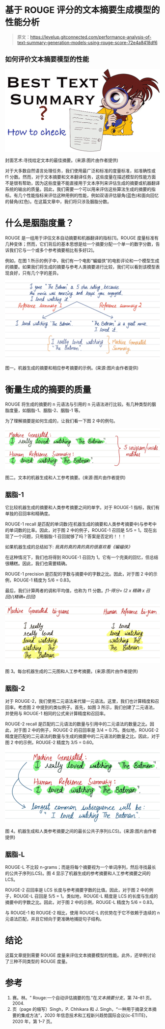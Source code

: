 # 基于 ROUGE 评分的文本摘要生成模型的性能分析

> 原文：<https://levelup.gitconnected.com/performance-analysis-of-text-summary-generation-models-using-rouge-score-72e4a8418df6>

## 如何评价文本摘要模型的性能

![](img/6ab19c5350ec86cfde34e42ea99c8b9c.png)

封面艺术:寻找给定文本的最佳摘要。(来源:图片由作者提供)

对于大多数自然语言处理任务，我们使用最广泛和标准的度量标准，如准确性或 f1 分数。然而，对于文本摘要和文本翻译任务，这些度量在描述模型的性能方面不是很有帮助，因为这些度量不能直接用于文本序列来评估生成的摘要或机器翻译系统的输出的质量。因此，我们需要一个可以用来评估这些算法生成的摘要的指标。有几个性能指标来评估这种用例的性能，例如双语评估替角(蓝色)和面向回忆的替角(红色)。在这篇文章中，我们将只涉及胭脂分数。

# 什么是胭脂度量？

ROUGE 是一组用于评估文本自动摘要和机器翻译的指标[1]。ROUGE 度量标准有几种变体；然而，它们背后的基本思想是给一个摘要分配一个单一的数字分数，告诉我们它与一个或多个参考摘要相比有多好[2]。

例如，在图 1 所示的例子中，我们有一个电影“蝙蝠侠”的电影评论和一个模型生成的摘要。如果我们将生成的摘要与参考人类摘要进行比较，我们可以看到该模型表现良好，只有几个字的差异。

![](img/b1662c1b5bb85bb00631f60babde4da8.png)

图一。机器生成的摘要和相应参考摘要的示例。(来源:图片由作者提供)

# 衡量生成的摘要的质量

ROUGE 将生成的摘要的 n 元语法与引用的 n 元语法进行比较。有几种类型的胭脂度量，如胭脂-1、胭脂-2、胭脂-1 等。

为了理解摘要是如何生成的，让我们看一下图 2 中的例句。

![](img/751bc82d525ccf5c973a2a68eebc28ce.png)

图二。文本的机器生成和人工参考摘要。(来源:图片由作者提供)

## 胭脂-1

它比较机器生成的摘要和人类参考摘要之间的单字。对于 ROUGE-1 指标，我们有单独的召回率和精确度。

ROUGE-1 recall 是匹配的单词数(在机器生成的摘要和人类参考摘要中)与参考中的单词数的比率。因此，对于图 2 中的例子，ROUGE-1 召回是 5/5 = 1。现在出现了一个问题，只用胭脂-1 召回就够了吗？答案是否定的！！！

如果机器生成的总结如下:
*我真的真的真的真的很喜欢看《蝙蝠侠》*

在这种情况下，我们也将得到 ROUGE-1 召回为 1。它有一个完美的回忆，但总结很糟糕。因此，我们也需要精确。

ROUGE-1 precision 是匹配的字数与摘要中的字数之比。因此，对于图 2 中的示例，ROUGE-1 精度为 5/6 = 0.83。

最后，我们计算两者的调和平均值，也称为 f1 分数。*f1-得分= (2 x 精确 x 召回)/(精确+召回)*

![](img/013c2434af75b81da983070098031a6f.png)

图 3。每台机器生成的二元图和人工参考摘要。(来源:图片由作者提供)

## 胭脂-2

对于 ROUGE-2，我们使用二元语法来代替一元语法。这里，我们也计算精度和召回率。考虑图 2 中提到的类似例子。首先，如图 3 所示，我们创建了二元语法，并使用与 ROUGE-1 相同的公式来计算精度和召回率。

ROUGE-2 recall 是匹配的二元语法的数量与引用中的二元语法的数量之比。因此，对于图 2 中的例子，ROUGE-2 的召回率是 3/4 = 0.75。类似地，ROUGE-2 精度是匹配的二元语法的数量与生成的摘要中的二元语法的数量之比。因此，对于图 2 中的示例，ROUGE-2 精度为 3/5 = 0.60。

![](img/6ec26c997f4c47b95ac21cec71ef4701.png)

图 4。机器生成和人类参考摘要之间的最长公共子序列(LCS)。(来源:图片由作者提供)

## **胭脂-L**

ROUGE-L 不比较 n-grams；而是将每个摘要视为一个单词序列，然后寻找最长的公共子序列(LCS)。图 4 显示了机器生成的参考摘要和人工参考摘要之间的 LCS。

ROUGE-2 召回率是 LCS 长度与参考摘要字数的比值。因此，对于图 2 中的例子，ROUGE-L 召回是 5/5 = 1。类似地，ROUGE-L 精度是 LCS 的长度与生成的摘要中的字数之比。因此，对于图 2 中的示例，ROUGE-L 精度为 5/6 = 0.83。

与 ROUGE-1 和 ROUGE-2 相比，使用 ROUGE-L 的优势在于它不依赖于连续的 n 元语法匹配，并且它倾向于更准确地捕捉句子结构。

# 结论

这篇文章提到需要 ROUGE 度量来评估文本摘要模型的性能。此外，还举例讨论了三种不同类型的 ROUGE 度量。

# 参考

1.  赛。林。" Rouge:一个自动评估摘要的包."在*文本摘要分支*，第 74–81 页。2004.
2.  页（page 的缩写）Singh，P. Chhikara 和 J. Singh，“一种用于摘录文本摘要的集成方法”，2020 年信息技术和工程新兴趋势国际会议(ic-ETITE)，2020 年，第 1–7 页。